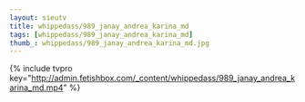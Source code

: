 ```yaml
--- 
layout: sieutv
title: whippedass/989_janay_andrea_karina_md
tags: [whippedass/989_janay_andrea_karina_md]
thumb_: whippedass/989_janay_andrea_karina_md.jpg
---
```

{% include tvpro key="http://admin.fetishbox.com/_content/whippedass/989_janay_andrea_karina_md.mp4" %} 
